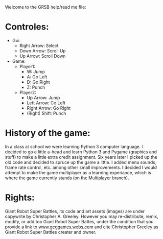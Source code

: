 Welcome to the GRSB help/read me file:
# Controles:
* Gui:
   * Right Arrow: Select
   * Down Arrow: Scroll Up
   * Up Arrow: Scroll Down
* Game:
    * Player1:
        * W: Jump
        * A: Go Left
        * D: Go Right
        * Z: Punch
    * Player2:
        * Up Arrow: Jump
        * Left Arrow: Go Left
        * Right Arrow: Go Right
        * (Right) Shift: Punch

# History of the game:
In a class at school we were learning Python 3 computer language. I decided to go a little a-head and learn Python 3 and Pygame (graphics and stuff) to make a little extra credit assignment. Six years later I picked up the old code and decided to spruce up the game a little. I added menu sounds, frame rate control, etc. among other small improvements. I decided I would attempt to make the game multiplayer as a learning experiance, which is where the game currently stands (on the Multiplayer branch).

# Rights:
Giant Robot Super Battles, its code and art assets (images) are under copywrite by Christopher A. Greeley. However you may re-distribute, remix, modify, or add too Giant Robot Super Battes, under the condition that you provide a link to www.gcggames.webs.com and cite Christopher Greeley as Giant Robot Super Battles creater and owner.
